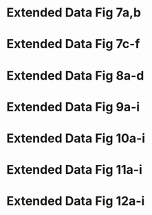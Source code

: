 # Extended Data Fig 7a,b


# Extended Data Fig 7c-f


# Extended Data Fig 8a-d


# Extended Data Fig 9a-i


# Extended Data Fig 10a-i


# Extended Data Fig 11a-i


# Extended Data Fig 12a-i